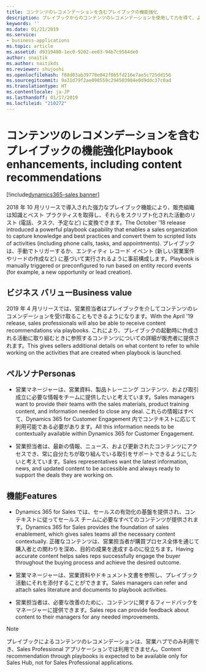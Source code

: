 ```yaml
---
title: コンテンツのレコメンデーションを含むプレイブックの機能強化
description: プレイブックからのコンテンツのレコメンデーションを使用して力を得て、より多くの取引を成立させてください。
keywords: ''
ms.date: 01/21/2019
ms.service:
- business-applications
ms.topic: article
ms.assetid: d9319480-1ec0-9202-ee03-94b7c9584de0
author: snaitik
ms.author: naitikds
ms.reviewer: shujoshi
ms.openlocfilehash: f88d03ab39778e042f0b5fd216e7ae5c725dd156
ms.sourcegitcommit: 9a31d79f2ae098559c294503984e0d9ddc37c0ad
ms.translationtype: HT
ms.contentlocale: ja-JP
ms.lasthandoff: 01/17/2019
ms.locfileid: "210272"
---
```

#  <a name="playbook-enhancements-including-content-recommendations"></a><span data-ttu-id="73c35-103">コンテンツのレコメンデーションを含むプレイブックの機能強化</span><span class="sxs-lookup"><span data-stu-id="73c35-103">Playbook enhancements, including content recommendations</span></span>
[!include[dynamics365-sales banner](../includes/dynamics365-sales.md)]



<span data-ttu-id="73c35-104">2018 年 10 月リリースで導入された強力なプレイブック機能により、販売組織は知識とベスト プラクティスを取得し、それらをスクリプト化された活動のリスト (電話、タスク、予定など) に変換できます。</span><span class="sxs-lookup"><span data-stu-id="73c35-104">The October '18 release introduced a powerful playbook capability that enables a sales organization to capture knowledge and best practices and convert them to scripted lists of activities (including phone calls, tasks, and appointments).</span></span> <span data-ttu-id="73c35-105">プレイブックは、手動でトリガーするか、エンティティ レコード イベント (新しい営業案件やリードの作成など) に基づいて実行されるように事前構成します。</span><span class="sxs-lookup"><span data-stu-id="73c35-105">Playbook is manually triggered or preconfigured to run based on entity record events (for example, a new opportunity or lead creation).</span></span> 

## <a name="business-value"></a><span data-ttu-id="73c35-106">ビジネス バリュー</span><span class="sxs-lookup"><span data-stu-id="73c35-106">Business value</span></span> 

<span data-ttu-id="73c35-107">2019 年 4 月リリースでは、営業担当者はプレイブックを介してコンテンツのレコメンデーションを受け取ることもできるようになります。</span><span class="sxs-lookup"><span data-stu-id="73c35-107">With the April '19 release, sales professionals will also be able to receive content recommendations via playbooks.</span></span> <span data-ttu-id="73c35-108">これにより、プレイブックの起動時に作成される活動に取り組むときに参照するコンテンツについての詳細が販売者に提供されます。</span><span class="sxs-lookup"><span data-stu-id="73c35-108">This gives sellers additional details on what content to refer to while working on the activities that are created when playbook is launched.</span></span>

## <a name="personas"></a><span data-ttu-id="73c35-109">ペルソナ</span><span class="sxs-lookup"><span data-stu-id="73c35-109">Personas</span></span>

-   <span data-ttu-id="73c35-110">営業マネージャーは、営業資料、製品トレーニング コンテンツ、および取引成立に必要な情報をチームに提供したいと考えています。</span><span class="sxs-lookup"><span data-stu-id="73c35-110">Sales managers want to provide their teams with the sales materials, product training content, and information needed to close any deal.</span></span> <span data-ttu-id="73c35-111">これらの情報はすべて、Dynamics 365 for Customer Engagement 内でコンテキストに応じて利用可能である必要があります。</span><span class="sxs-lookup"><span data-stu-id="73c35-111">All this information needs to be contextually available within Dynamics 365 for Customer Engagement.</span></span>

-   <span data-ttu-id="73c35-112">営業担当者は、最新の情報、ニュース、および更新されたコンテンツにアクセスでき、常に自分たちが取り組んでいる取引をサポートできるようにしたいと考えています。</span><span class="sxs-lookup"><span data-stu-id="73c35-112">Sales representatives want the latest information, news, and updated content to be accessible and always ready to support the deals they are working on.</span></span>

## <a name="features"></a><span data-ttu-id="73c35-113">機能</span><span class="sxs-lookup"><span data-stu-id="73c35-113">Features</span></span>

-   <span data-ttu-id="73c35-114">Dynamics 365 for Sales では、セールスの有効化の基盤を提供され、コンテキストに従ってセールス チームに必要なすべてのコンテンツが提供されます。</span><span class="sxs-lookup"><span data-stu-id="73c35-114">Dynamics 365 for Sales provides the foundation of sales enablement, which gives sales teams all the necessary content contextually.</span></span> <span data-ttu-id="73c35-115">正確なコンテンツは、営業担当者が購買プロセス全体を通じて購入者との関わりを深め、目的の成果を達成するのに役立ちます。</span><span class="sxs-lookup"><span data-stu-id="73c35-115">Having accurate content helps sales reps successfully engage the buyer throughout the buying process and achieve the desired outcome.</span></span>
    
-   <span data-ttu-id="73c35-116">営業マネージャーは、営業資料やドキュメント文書を参照し、プレイブック活動にそれを添付することができます。</span><span class="sxs-lookup"><span data-stu-id="73c35-116">Sales managers can refer and attach sales literature and documents to playbook activities.</span></span>

-   <span data-ttu-id="73c35-117">営業担当者は、必要な改善のために、コンテンツに関するフィードバックをマネージャーに提供できます。</span><span class="sxs-lookup"><span data-stu-id="73c35-117">Sales reps can provide feedback about content to their managers for any needed improvements.</span></span>


> [!NOTE]
> <span data-ttu-id="73c35-118">プレイブックによるコンテンツのレコメンデーションは、営業ハブでのみ利用でき、Sales Professional アプリケーションでは利用できません。</span><span class="sxs-lookup"><span data-stu-id="73c35-118">Content recommendation through playbooks is expected to be available only for Sales Hub, not for Sales Professional applications.</span></span>
